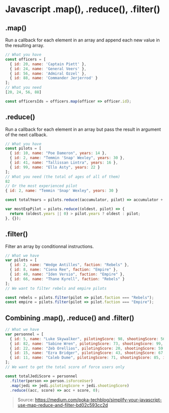 # Javascript .map(), .reduce(), .filter()
## .map()
Run a callback for each element in an array and append each new value in the resulting array.
```javascript
// What you have
const officers = [
  { id: 20, name: 'Captain Piett' },
  { id: 24, name: 'General Veers' },
  { id: 56, name: 'Admiral Ozzel' },
  { id: 88, name: 'Commander Jerjerrod' }
];
// What you need
[20, 24, 56, 88]
```
```javascript
const officersIds = officers.map(officer => officer.id);
```
## .reduce()
Run a callback for each element in an array but pass the result in argument of the next callback.
```javascript
// What you have
const pilots = [
  { id: 10, name: "Poe Dameron", years: 14 },
  { id: 2, name: "Temmin 'Snap' Wexley", years: 30 },
  { id: 41, name: "Tallissan Lintra", years: 16 },
  { id: 99, name: "Ello Asty", years: 22 }
];
// What you need (the total of ages of all of them)
82
// Or the most experienced pilot
{ id: 2, name: "Temmin 'Snap' Wexley", years: 30 }
```
```javascript
const totalYears = pilots.reduce((accumulator, pilot) => accumulator + pilot.years, 0);
```
```javascript
var mostExpPilot = pilots.reduce((oldest, pilot) => {
  return (oldest.years || 0) > pilot.years ? oldest : pilot;
}, {});
```
## .filter()
Filter an array by conditionnal instructions.
```javascript
// What we have
var pilots = [
  { id: 2, name: "Wedge Antilles", faction: "Rebels" },
  { id: 8, name: "Ciena Ree", faction: "Empire" },
  { id: 40, name: "Iden Versio", faction: "Empire" },
  { id: 66, name: "Thane Kyrell", faction: "Rebels" }
];
// We want to filter rebels and empire pilots
```
```javascript
const rebels = pilots.filter(pilot => pilot.faction === "Rebels");
const empire = pilots.filter(pilot => pilot.faction === "Empire");
```
## Combining .map(), .reduce() and .filter()
```javascript
// What we have
var personnel = [
  { id: 5, name: "Luke Skywalker", pilotingScore: 98, shootingScore: 56, isForceUser: true },
  { id: 82, name: "Sabine Wren", pilotingScore: 73, shootingScore: 99, isForceUser: false },
  { id: 22, name: "Zeb Orellios", pilotingScore: 20, shootingScore: 59, isForceUser: false },
  { id: 15, name: "Ezra Bridger", pilotingScore: 43, shootingScore: 67, isForceUser: true },
  { id: 11, name: "Caleb Dume", pilotingScore: 71, shootingScore: 85, isForceUser: true },
];
// We want to get the total score of force users only
```
```javascript
const totalJediScore = personnel
  .filter(person => person.isForceUser)
  .map(jedi => jedi.pilotingScore + jedi.shootingScore)
  .reduce((acc, score) => acc + score, 0);
```

>Source: https://medium.com/poka-techblog/simplify-your-javascript-use-map-reduce-and-filter-bd02c593cc2d